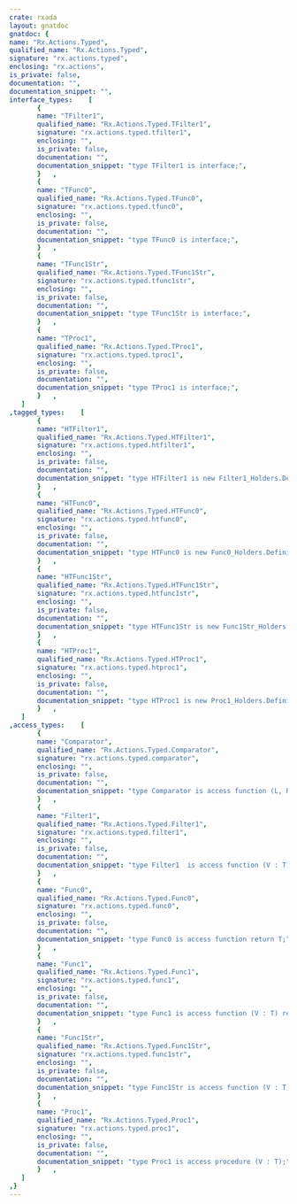 ```yaml
---
crate: rxada
layout: gnatdoc
gnatdoc: {
name: "Rx.Actions.Typed",
qualified_name: "Rx.Actions.Typed",
signature: "rx.actions.typed",
enclosing: "rx.actions",
is_private: false,
documentation: "",
documentation_snippet: "",
interface_types:    [
       {
       name: "TFilter1",
       qualified_name: "Rx.Actions.Typed.TFilter1",
       signature: "rx.actions.typed.tfilter1",
       enclosing: "",
       is_private: false,
       documentation: "",
       documentation_snippet: "type TFilter1 is interface;",
       }   ,
       {
       name: "TFunc0",
       qualified_name: "Rx.Actions.Typed.TFunc0",
       signature: "rx.actions.typed.tfunc0",
       enclosing: "",
       is_private: false,
       documentation: "",
       documentation_snippet: "type TFunc0 is interface;",
       }   ,
       {
       name: "TFunc1Str",
       qualified_name: "Rx.Actions.Typed.TFunc1Str",
       signature: "rx.actions.typed.tfunc1str",
       enclosing: "",
       is_private: false,
       documentation: "",
       documentation_snippet: "type TFunc1Str is interface;",
       }   ,
       {
       name: "TProc1",
       qualified_name: "Rx.Actions.Typed.TProc1",
       signature: "rx.actions.typed.tproc1",
       enclosing: "",
       is_private: false,
       documentation: "",
       documentation_snippet: "type TProc1 is interface;",
       }   ,
   ]
,tagged_types:    [
       {
       name: "HTFilter1",
       qualified_name: "Rx.Actions.Typed.HTFilter1",
       signature: "rx.actions.typed.htfilter1",
       enclosing: "",
       is_private: false,
       documentation: "",
       documentation_snippet: "type HTFilter1 is new Filter1_Holders.Definite with null record;",
       }   ,
       {
       name: "HTFunc0",
       qualified_name: "Rx.Actions.Typed.HTFunc0",
       signature: "rx.actions.typed.htfunc0",
       enclosing: "",
       is_private: false,
       documentation: "",
       documentation_snippet: "type HTFunc0 is new Func0_Holders.Definite with null record;",
       }   ,
       {
       name: "HTFunc1Str",
       qualified_name: "Rx.Actions.Typed.HTFunc1Str",
       signature: "rx.actions.typed.htfunc1str",
       enclosing: "",
       is_private: false,
       documentation: "",
       documentation_snippet: "type HTFunc1Str is new Func1Str_Holders.Definite with null record;",
       }   ,
       {
       name: "HTProc1",
       qualified_name: "Rx.Actions.Typed.HTProc1",
       signature: "rx.actions.typed.htproc1",
       enclosing: "",
       is_private: false,
       documentation: "",
       documentation_snippet: "type HTProc1 is new Proc1_Holders.Definite with null record;",
       }   ,
   ]
,access_types:    [
       {
       name: "Comparator",
       qualified_name: "Rx.Actions.Typed.Comparator",
       signature: "rx.actions.typed.comparator",
       enclosing: "",
       is_private: false,
       documentation: "",
       documentation_snippet: "type Comparator is access function (L, R : T) return Boolean;",
       }   ,
       {
       name: "Filter1",
       qualified_name: "Rx.Actions.Typed.Filter1",
       signature: "rx.actions.typed.filter1",
       enclosing: "",
       is_private: false,
       documentation: "",
       documentation_snippet: "type Filter1  is access function (V : T) return Boolean;",
       }   ,
       {
       name: "Func0",
       qualified_name: "Rx.Actions.Typed.Func0",
       signature: "rx.actions.typed.func0",
       enclosing: "",
       is_private: false,
       documentation: "",
       documentation_snippet: "type Func0 is access function return T;",
       }   ,
       {
       name: "Func1",
       qualified_name: "Rx.Actions.Typed.Func1",
       signature: "rx.actions.typed.func1",
       enclosing: "",
       is_private: false,
       documentation: "",
       documentation_snippet: "type Func1 is access function (V : T) return T;",
       }   ,
       {
       name: "Func1Str",
       qualified_name: "Rx.Actions.Typed.Func1Str",
       signature: "rx.actions.typed.func1str",
       enclosing: "",
       is_private: false,
       documentation: "",
       documentation_snippet: "type Func1Str is access function (V : T) return String;",
       }   ,
       {
       name: "Proc1",
       qualified_name: "Rx.Actions.Typed.Proc1",
       signature: "rx.actions.typed.proc1",
       enclosing: "",
       is_private: false,
       documentation: "",
       documentation_snippet: "type Proc1 is access procedure (V : T);",
       }   ,
   ]
,}
---
```

